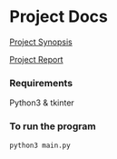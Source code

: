 # Project Docs

[Project Synopsis](https://docs.google.com/document/d/1fL7SidSWYuzavQPyMzn1btPplhUJ58wV_n5QqON1ZQI/edit?usp=sharing)

[Project Report](https://docs.google.com/document/d/1RhWWamriRiSJfKjePFwRvim8Nqlogh6HPpgwlTHZiZI/edit?usp=sharing)

### Requirements

Python3 & tkinter

### To run the program

```
python3 main.py
```
